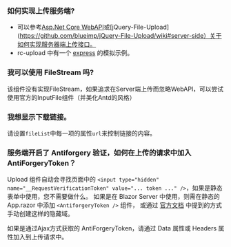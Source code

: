 ﻿### 如何实现上传服务端?

- 可以参考[Asp.Net Core WebAPI](https://github.com/ant-design-blazor/ant-design-blazor/discussions/2149)或[jQuery-File-Upload](https://github.com/blueimp/jQuery-File-Upload/wiki#server-side）关于如何实现服务器端上传接口。
- rc-upload 中有一个 [express](https://github.com/react-component/upload/blob/master/server.js) 的模拟示例。
 
### 我可以使用 FileStream 吗?

该组件没有实现FileStream，如果追求在Server端上传而忽略WebAPI，可以尝试使用官方的InputFile组件（并美化Antd的风格）

### 我想显示下载链接。

请设置`fileList`中每一项的属性`url`来控制链接的内容。

### 服务端开启了 Antiforgery 验证，如何在上传的请求中加入 AntiForgeryToken？

Upload 组件自动会寻找页面中的 `<input type="hidden" name="__RequestVerificationToken" value="... token ..." />`，如果是静态表单中使用，您不需要做什么。
如果是在 Blazor Server 中使用，则需在静态的 App.razor 中添加 `<AntiforgeryToken />` 组件，
或通过 [官方文档](https://learn.microsoft.com/en-us/aspnet/core/security/anti-request-forgery?view=aspnetcore-8.0) 中提到的方式手动创建这样的隐藏域。

如果是通过Ajax方式获取的 AntiForgeryToken，请通过 Data 属性或 Headers 属性加入到上传请求中。
